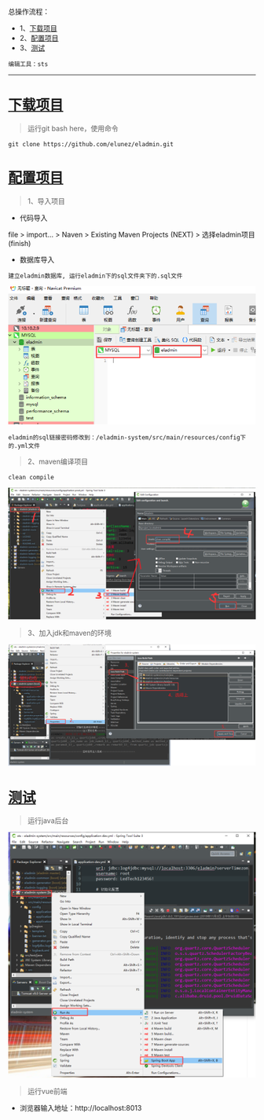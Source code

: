 总操作流程：
- 1、[下载项目](#java-01) 
- 2、[配置项目](#java-02) 
- 3、[测试](#java-03) 

`编辑工具：sts`

***

# <a name="java-01" href="#" >下载项目</a>

> 运行git bash here，使用命令

```
git clone https://github.com/elunez/eladmin.git
```

# <a name="java-02" href="#" >配置项目</a>

> 1、导入项目

- 代码导入

file > import... > Naven > Existing Maven Projects (NEXT) > 选择eladmin项目(finish)

- 数据库导入

`建立eladmin数据库,
运行eladmin下的sql文件夹下的.sql文件`

![](image/2-4.png)

`eladmin的sql链接密码修改到：/eladmin-system/src/main/resources/config下的.yml文件`

> 2、maven编译项目

```
clean compile
```

![](image/2-1.png)

> 3、加入jdk和maven的环境

![](image/2-2.png)

# <a name="java-03" href="#" >测试</a>

> 运行java后台

![](image/2-3.png)

> 运行vue前端

- 浏览器输入地址：http://localhost:8013
